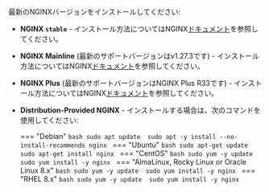 最新のNGINXバージョンをインストールしてください:

* **NGINX `stable`** - インストール方法についてはNGINX[ドキュメント](https://docs.nginx.com/nginx/admin-guide/installing-nginx/installing-nginx-open-source/)を参照してください。
* **NGINX Mainline** (最新のサポートバージョンはv1.27.3です) - インストール方法についてはNGINX[ドキュメント](https://docs.nginx.com/nginx/admin-guide/installing-nginx/installing-nginx-open-source/)を参照してください。
* **NGINX Plus** (最新のサポートバージョンはNGINX Plus R33です) - インストール方法についてはNGINX[ドキュメント](https://docs.nginx.com/nginx/admin-guide/installing-nginx/installing-nginx-plus/)を参照してください。
* **Distribution-Provided NGINX** - インストールする場合は、次のコマンドを使用してください:

    === "Debian"
        ```bash
        sudo apt update 
        sudo apt -y install --no-install-recommends nginx
        ```
    === "Ubuntu"
        ```bash
        sudo apt-get update
        sudo apt-get install nginx
        ```
    === "CentOS"
        ```bash
        sudo yum -y update 
        sudo yum install -y nginx
        ```
    === "AlmaLinux, Rocky Linux or Oracle Linux 8.x"
        ```bash
        sudo yum -y update 
        sudo yum install -y nginx
        ```
    === "RHEL 8.x"
        ```bash
        sudo yum -y update 
        sudo yum install -y nginx
        ```